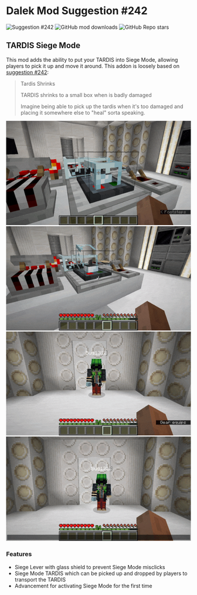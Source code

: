 # Dalek Mod Suggestion #242

![Suggestion #242](https://img.shields.io/badge/suggestion-242-blue)
![GitHub mod downloads](https://img.shields.io/github/downloads/bug1312/dm_suggestion_mods/v1.0.0%2B242/total?label=downloads)
![GitHub Repo stars](https://img.shields.io/github/stars/bug1312/dm_suggestion_mods)

## TARDIS Siege Mode

This mod adds the ability to put your TARDIS into Siege Mode, allowing players to pick it up and move it around. This addon is loosely based on [suggestion #242](https://discord.com/channels/217396856550981633/273107511400464384/949191497037795368):
> Tardis Shrinks
>
> TARDIS shrinks to a small box when is badly damaged
>
> Imagine being able to pick up the tardis when it's too damaged and placing it somewhere else to "heal" sorta speaking.

![Player using Siege Mode Lever](.images/lever-glass.gif)
![Player picking up and placing the TARDIS](.images/pickup-place.gif)
![Player exiting Siege Mode in someone's inventory](.images/held.gif)
![Player exiting Siege Mode as an item](.images/thrown.gif)

### Features

- Siege Lever with glass shield to prevent Siege Mode misclicks
- Siege Mode TARDIS which can be picked up and dropped by players to transport the TARDIS
- Advancement for activating Siege Mode for the first time